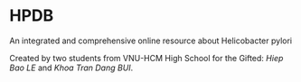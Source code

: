 # HPDB

An integrated and comprehensive online resource about Helicobacter pylori

Created by two students from VNU-HCM High School for the Gifted: *Hiep Bao LE* and *Khoa Tran Dang BUI*.
